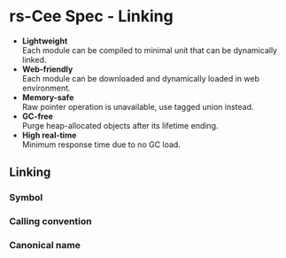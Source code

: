 # rs-Cee Spec - Linking

- **Lightweight**<br/>Each module can be compiled to minimal unit that can be dynamically linked.
- **Web-friendly**<br/>Each module can be downloaded and dynamically loaded in web environment.
- **Memory-safe**<br/>Raw pointer operation is unavailable, use tagged union instead.
- **GC-free**<br/>Purge heap-allocated objects after its lifetime ending.
- **High real-time**<br/>Minimum response time due to no GC load.

## Linking

### Symbol

### Calling convention

### Canonical name
